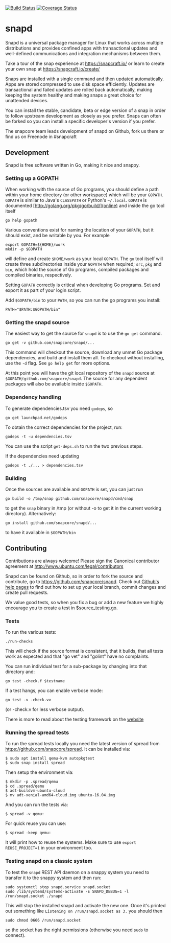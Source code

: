 [![Build Status][travis-image]][travis-url] [![Coverage Status][coveralls-image]][coveralls-url]
# snapd

Snapd is a universal package manager for Linux that works across multiple
distributions and provides confined apps with transactional updates and
well-defined communications and integration mechanisms between them.

Take a tour of the snap experience at https://snapcraft.io/ or learn to
create your own snap at https://snapcraft.io/create/

Snaps are installed with a single command and then updated automatically.
Apps are stored compressed to use disk space efficiently. Updates are
transactional and failed updates are rolled back automatically, making
keeping the system healthy and making snaps a great choice for unattended
devices.

You can install the stable, candidate, beta or edge version of a snap in
order to follow upstream development as closely as you prefer. Snaps can
often be forked so you can install a specific developer's version if you
prefer.

The snapcore team leads development of snapd on Github, fork us there or
find us on Freenode in #snapcraft

## Development

Snapd is free software written in Go, making it nice and snappy.

### Setting up a GOPATH

When working with the source of Go programs, you should define a path within
your home directory (or other workspace) which will be your `GOPATH`.
`GOPATH` is similar to Java's `CLASSPATH` or Python's `~/.local`. `GOPATH`
is documented [http://golang.org/pkg/go/build/](online) and inside the go
tool itself

    go help gopath

Various conventions exist for naming the location of your `GOPATH`, but it
should exist, and be writable by you. For example

    export GOPATH=${HOME}/work
    mkdir -p $GOPATH

will define and create `$HOME/work` as your local `GOPATH`. The `go` tool
itself will create three subdirectories inside your `GOPATH` when required;
`src`, `pkg` and `bin`, which hold the source of Go programs, compiled
packages and compiled binaries, respectively.

Setting `GOPATH` correctly is critical when developing Go programs. Set and
export it as part of your login script.

Add `$GOPATH/bin` to your `PATH`, so you can run the go programs you install:

    PATH="$PATH:$GOPATH/bin"

### Getting the snapd source

The easiest way to get the source for `snapd` is to use the `go get` command.

    go get -v github.com/snapcore/snapd/...

This command will checkout the source, download any unmet Go package
dependencies, and build and install them all. To checkout without
installing, use the `-d` flag. See `go help get` for more options.

At this point you will have the git local repository of the `snapd` source
at `$GOPATH/github.com/snapcore/snapd`. The source for any dependent
packages will also be available inside `$GOPATH`.

### Dependency handling

To generate dependencies.tsv you need `godeps`, so

    go get launchpad.net/godeps

To obtain the correct dependencies for the project, run:

    godeps -t -u dependencies.tsv

You can use the script `get-deps.sh` to run the two previous steps.

If the dependencies need updating

    godeps -t ./... > dependencies.tsv

### Building

Once the sources are available and `GOPATH` is set, you can just run

    go build -o /tmp/snap github.com/snapcore/snapd/cmd/snap

to get the `snap` binary in /tmp (or without -o to get it in the current
working directory). Alternatively:

    go install github.com/snapcore/snapd/...

to have it available in `$GOPATH/bin`

## Contributing

Contributions are always welcome! Please sign the Canonical contributor
agreement at http://www.ubuntu.com/legal/contributors

Snapd can be found on Github, so in order to fork the source and contribute,
go to https://github.com/snapcore/snapd. Check out [Github's help
pages](https://help.github.com/) to find out how to set up your local
branch, commit changes and create pull requests.

We value good tests, so when you fix a bug or add a new feature we highly
encourage you to create a test in $source_testing.go.

### Tests

To run the various tests:

    ./run-checks

This will check if the source format is consistent, that it builds, that all
tests work as expected and that "go vet" and "golint" have no complaints.

You can run individual test for a sub-package by changing into that directory and:

    go test -check.f $testname

If a test hangs, you can enable verbose mode:

    go test -v -check.vv

(or -check.v for less verbose output).

There is more to read about the testing framework on the [website](https://labix.org/gocheck)

### Running the spread tests

To run the spread tests locally you need the latest version of spread
from https://github.com/snapcore/spread. It can be installed via:

    $ sudo apt install qemu-kvm autopkgtest
    $ sudo snap install spread

Then setup the environment via:

    $ mkdir -p .spread/qemu
    $ cd .spread/qemu
    $ adt-buildvm-ubuntu-cloud
    $ mv adt-xenial-amd64-cloud.img ubuntu-16.04.img

And you can run the tests via:

    $ spread -v qemu:

For quick reuse you can use:

    $ spread -keep qemu:

It will print how to reuse the systems. Make sure to use
`export REUSE_PROJECT=1` in your environment too.


### Testing snapd on a classic system

To test the `snapd` REST API daemon on a snappy system you need to
transfer it to the snappy system and then run:

    sudo systemctl stop snapd.service snapd.socket
    sudo /lib/systemd/systemd-activate -E SNAPD_DEBUG=1 -l /run/snapd.socket ./snapd

This will stop the installed snapd and activate the new one. Once it's
printed out something like `Listening on /run/snapd.socket as 3.` you
should then

    sudo chmod 0666 /run/snapd.socket

so the socket has the right permissions (otherwise you need `sudo` to
connect).


[travis-image]: https://travis-ci.org/snapcore/snapd.svg?branch=master
[travis-url]: https://travis-ci.org/snapcore/snapd

[coveralls-image]: https://coveralls.io/repos/snapcore/snapd/badge.svg?branch=master&service=github
[coveralls-url]: https://coveralls.io/github/snapcore/snapd?branch=master
